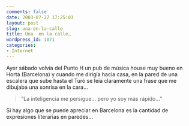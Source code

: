 ```yaml
---
comments: false
date: 2003-07-27 17:25:03
layout: post
slug: una-en-la-calle
title: Una  en la calle…
wordpress_id: 1071
categories:
- Internet
---
```


Ayer sábado volvía del Punto H un pub de música house muy bueno en Horta (Barcelona) y cuando me dirigía hacia casa, en la pared de una escalera que sube hasta el Turó se leía claramente una frase que me dibujaba una sonrisa en la cara…





> 

> 
> “La inteligencia me persigue… pero yo soy más rápido…”
> 
> 






Si hay algo que se puede apreciar en Barcelona es la cantidad de expresiones literarias en paredes…




 
